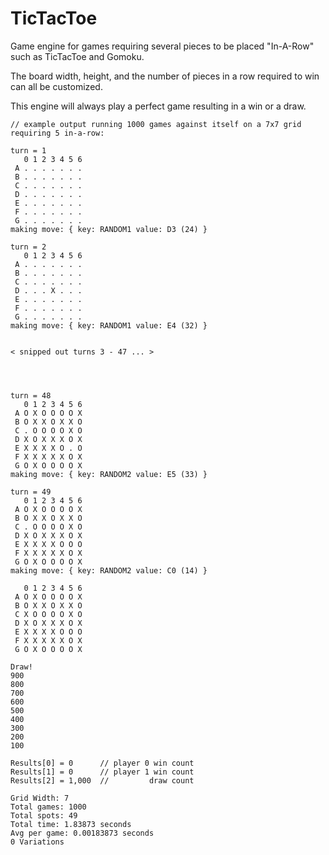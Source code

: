 # TicTacToe
Game engine for games requiring several pieces to be placed "In-A-Row" such as TicTacToe and Gomoku. 

The board width, height, and the number of pieces in a row required to win can all be customized.

This engine will always play a perfect game resulting in a win or a draw.

```
// example output running 1000 games against itself on a 7x7 grid requiring 5 in-a-row:

turn = 1
   0 1 2 3 4 5 6
 A . . . . . . .
 B . . . . . . .
 C . . . . . . .
 D . . . . . . .
 E . . . . . . .
 F . . . . . . .
 G . . . . . . .
making move: { key: RANDOM1 value: D3 (24) }

turn = 2
   0 1 2 3 4 5 6
 A . . . . . . .
 B . . . . . . .
 C . . . . . . .
 D . . . X . . .
 E . . . . . . .
 F . . . . . . .
 G . . . . . . .
making move: { key: RANDOM1 value: E4 (32) }


< snipped out turns 3 - 47 ... >




turn = 48
   0 1 2 3 4 5 6
 A O X O O O O X
 B O X X O X X O
 C . O O O O X O
 D X O X X X O X
 E X X X X O . O
 F X X X X X O X
 G O X O O O O X
making move: { key: RANDOM2 value: E5 (33) }

turn = 49
   0 1 2 3 4 5 6
 A O X O O O O X
 B O X X O X X O
 C . O O O O X O
 D X O X X X O X
 E X X X X O O O
 F X X X X X O X
 G O X O O O O X
making move: { key: RANDOM2 value: C0 (14) }

   0 1 2 3 4 5 6
 A O X O O O O X
 B O X X O X X O
 C X O O O O X O
 D X O X X X O X
 E X X X X O O O
 F X X X X X O X
 G O X O O O O X

Draw!
900
800
700
600
500
400
300
200
100

Results[0] = 0      // player 0 win count
Results[1] = 0      // player 1 win count
Results[2] = 1,000  //         draw count

Grid Width: 7
Total games: 1000
Total spots: 49
Total time: 1.83873 seconds
Avg per game: 0.00183873 seconds
0 Variations
```
